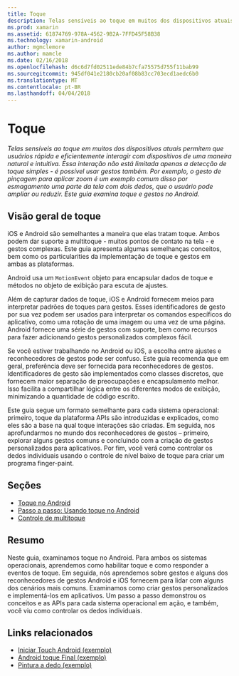 ```yaml
---
title: Toque
description: Telas sensíveis ao toque em muitos dos dispositivos atuais permitem que usuários rápida e eficientemente interagir com dispositivos de uma maneira natural e intuitiva. Essa interação não está limitada apenas a detecção de toque simples - é possível usar gestos também. Por exemplo, o gesto de pinçagem para aplicar zoom é um exemplo comum disso por esmagamento uma parte da tela com dois dedos, que o usuário pode ampliar ou reduzir. Este guia examina toque e gestos no Android.
ms.prod: xamarin
ms.assetid: 61874769-978A-4562-9B2A-7FFD45F58B38
ms.technology: xamarin-android
author: mgmclemore
ms.author: mamcle
ms.date: 02/16/2018
ms.openlocfilehash: d6c6d7fd02511ede84b7cfa75575d755f11bab99
ms.sourcegitcommit: 945df041e2180cb20af08b83cc703ecd1aedc6b0
ms.translationtype: MT
ms.contentlocale: pt-BR
ms.lasthandoff: 04/04/2018
---
```

# <a name="touch"></a>Toque

_Telas sensíveis ao toque em muitos dos dispositivos atuais permitem que usuários rápida e eficientemente interagir com dispositivos de uma maneira natural e intuitiva. Essa interação não está limitada apenas a detecção de toque simples - é possível usar gestos também. Por exemplo, o gesto de pinçagem para aplicar zoom é um exemplo comum disso por esmagamento uma parte da tela com dois dedos, que o usuário pode ampliar ou reduzir. Este guia examina toque e gestos no Android._

## <a name="touch-overview"></a>Visão geral de toque

iOS e Android são semelhantes a maneira que elas tratam toque. Ambos podem dar suporte a multitoque - muitos pontos de contato na tela - e gestos complexas. Este guia apresenta algumas semelhanças conceitos, bem como os particularities da implementação de toque e gestos em ambas as plataformas.

Android usa um `MotionEvent` objeto para encapsular dados de toque e métodos no objeto de exibição para escuta de ajustes.

Além de capturar dados de toque, iOS e Android fornecem meios para interpretar padrões de toques para gestos. Esses identificadores de gesto por sua vez podem ser usados para interpretar os comandos específicos do aplicativo, como uma rotação de uma imagem ou uma vez de uma página. Android fornece uma série de gestos com suporte, bem como recursos para fazer adicionando gestos personalizados complexos fácil.

Se você estiver trabalhando no Android ou iOS, a escolha entre ajustes e reconhecedores de gestos pode ser confuso. Este guia recomenda que em geral, preferência deve ser fornecida para reconhecedores de gestos. Identificadores de gesto são implementados como classes discretos, que fornecem maior separação de preocupações e encapsulamento melhor. Isso facilita a compartilhar lógica entre os diferentes modos de exibição, minimizando a quantidade de código escrito.

Este guia segue um formato semelhante para cada sistema operacional: primeiro, toque da plataforma APIs são introduzidas e explicados, como eles são a base na qual toque interações são criadas. Em seguida, nos aprofundarmos no mundo dos reconhecedores de gestos – primeiro, explorar alguns gestos comuns e concluindo com a criação de gestos personalizados para aplicativos. Por fim, você verá como controlar os dedos individuais usando o controle de nível baixo de toque para criar um programa finger-paint.

## <a name="sections"></a>Seções

-  [Toque no Android](~/android/app-fundamentals/touch/android-touch-walkthrough.md)
-  [Passo a passo: Usando toque no Android](~/android/app-fundamentals/touch/android-touch-walkthrough.md)
-  [Controle de multitoque](touch-tracking.md)

## <a name="summary"></a>Resumo

Neste guia, examinamos toque no Android. Para ambos os sistemas operacionais, aprendemos como habilitar toque e como responder a eventos de toque. Em seguida, nós aprendemos sobre gestos e alguns dos reconhecedores de gestos Android e iOS fornecem para lidar com alguns dos cenários mais comuns. Examinamos como criar gestos personalizados e implementá-los em aplicativos. Um passo a passo demonstrou os conceitos e as APIs para cada sistema operacional em ação, e também, você viu como controlar os dedos individuais.



## <a name="related-links"></a>Links relacionados

- [Iniciar Touch Android (exemplo)](https://developer.xamarin.com/samples/monodroid/ApplicationFundamentals/Touch_start)
- [Android toque Final (exemplo)](https://developer.xamarin.com/samples/monodroid/ApplicationFundamentals/Touch_final)
- [Pintura a dedo (exemplo)](https://developer.xamarin.com/samples/monodroid/ApplicationFundamentals/FingerPaint)
